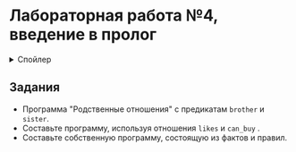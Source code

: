 
# Лабораторная работа №4, введение в пролог

<details>
<summary>Спойлер</summary>
Я этот бред позорный уже защищал на одном из практических занятий. Заливаю на всякий случай.
</details>

## Задания

- Программа "Родственные отношения" с предикатам `brother` и `sister`.
- Составьте программу, используя отношения `likes` и `can_buy` .
- Составьте собственную программу, состоящую из фактов и правил.

